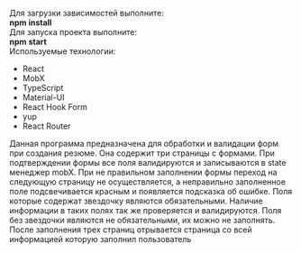 Для загрузки зависимостей выполните:<br/>
**npm install** <br/>
Для запуска проекта выполните: <br />
**npm start** <br />
Используемые технологии:
- React
- MobX
- TypeScript
- Material-UI
- React Hook Form
- yup
- React Router

Данная программа предназначена для обработки и валидации форм при создания резюме. Она содержит три страницы с формами.
При подтверждении формы все поля валидируются и записываются в state менеджер mobX. При не правильном заполнении формы переход на следующую страницу не осуществляется,
а неправильно заполненное поле подсвечивается красным и появляется подсказка об ошибке. Поля которые содержат звездочку являются обязательными.
Наличие информации в таких полях так же проверяется и валидируются. Поля без звездочки являются не обязательными, их можно не заполнять.
После заполнения трех страниц отрывается страница со всей информацией которую заполнил пользователь

